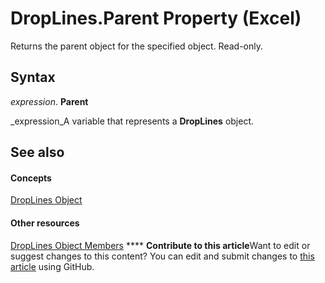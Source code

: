 
# DropLines.Parent Property (Excel)

Returns the parent object for the specified object. Read-only.


## Syntax

 _expression_. **Parent**

 _expression_A variable that represents a  **DropLines** object.


## See also


#### Concepts


 [DropLines Object](88fdf5f5-2842-2d68-a073-18d05fd2fa38.md)
#### Other resources


 [DropLines Object Members](e3e9c04b-c121-f308-ade5-d51b565682f5.md)
****   **Contribute to this article**Want to edit or suggest changes to this content? You can edit and submit changes to  [this article](https://github.com/jhershey00/VBA_Excel_Test/OpenXMLCon/articles/9b6d3aba-4658-39b0-a2eb-b3f8b21d2355.md) using GitHub.

